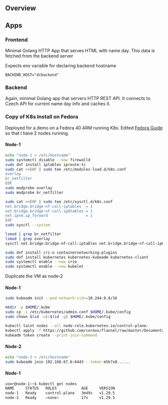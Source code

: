 ## Overview

## Apps

### Frontend

Minimal Golang HTTP App that serves HTML with name day.
This data is fetched from the backend server

Expects env variable for declaring backend hostname

```env
BACKEND_HOST="dcbackend"
```

### Backend

Again, minimal Golang app that servers HTTP REST API. It connects to Czech API for current name day info and caches it.

### Copy of K8s Install on Fedora

Deployed for a demo on a Fedora 40 ARM running K8s. Edited
[Fedora Guide](https://docs.fedoraproject.org/en-US/quick-docs/using-kubernetes/#sect-fedora40-and-newer) so that I have 2 nodes running.

#### Node-1

```bash
echo "node-1 > /etc/hostname"
sudo systemctl disable --now firewalld
sudo dnf install iptables iproute-tc
sudo cat <<EOF | sudo tee /etc/modules-load.d/k8s.conf
overlay
br_netfilter
EOF
sudo modprobe overlay
sudo modprobe br_netfilter

sudo cat <<EOF | sudo tee /etc/sysctl.d/k8s.conf
net.bridge.bridge-nf-call-iptables  = 1
net.bridge.bridge-nf-call-ip6tables = 1
net.ipv4.ip_forward                 = 1
EOF
sudo sysctl --system

lsmod | grep br_netfilter
lsmod | grep overlay
sysctl net.bridge.bridge-nf-call-iptables net.bridge.bridge-nf-call-ip6tables net.ipv4.ip_forward

sudo dnf install cri-o containernetworking-plugins
sudo dnf install kubernetes kubernetes-kubeadm kubernetes-client
sudo systemctl enable --now crio
sudo systemctl enable --now kubelet
```

Duplicate the VM as node-2

#### Node-1

```bash
sudo kubeadm init --pod-network-cidr=10.244.0.0/16

mkdir -p $HOME/.kube
sudo cp -i /etc/kubernetes/admin.conf $HOME/.kube/config
sudo chown $(id -u):$(id -g) $HOME/.kube/config

kubectl taint nodes --all node-role.kubernetes.io/control-plane-
kubectl apply -f https://github.com/coreos/flannel/raw/master/Documentation/kube-flannel.yml
kubeadm token create --print-join-command
```

#### Node-2

```bash
echo "node-2 > /etc/hostname"
sudo kubeadm join 192.168.67.6:6443 --token m5k7x8......
```

#### Node-1

```bash
user@node-1:~$ kubectl get nodes
NAME     STATUS   ROLES           AGE     VERSION
node-1   Ready    control-plane   3m49s   v1.29.5
node-2   Ready    <none>          17s     v1.29.5
```
